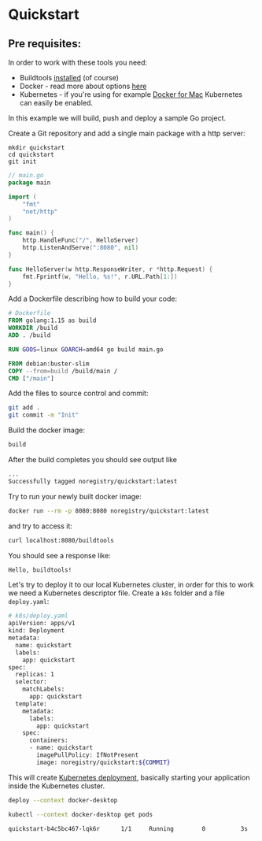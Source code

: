 # Quickstart

## Pre requisites:
In order to work with these tools you need:

- Buildtools [installed](/installation/) (of course)
- Docker - read more about options [here](https://www.docker.com/get-started)
- Kubernetes - if you're using for example [Docker for Mac](https://docs.docker.com/docker-for-mac/install/)
Kubernetes can easily be enabled.

In this example we will build, push and deploy a sample Go project.

Create a Git repository and add a single main package with a http server:

```shell
mkdir quickstart
cd quickstart
git init
```

```go
// main.go
package main

import (
	"fmt"
	"net/http"
)

func main() {
	http.HandleFunc("/", HelloServer)
	http.ListenAndServe(":8080", nil)
}

func HelloServer(w http.ResponseWriter, r *http.Request) {
	fmt.Fprintf(w, "Hello, %s!", r.URL.Path[1:])
}
```

Add a Dockerfile describing how to build your code:

```dockerfile
# Dockerfile
FROM golang:1.15 as build
WORKDIR /build
ADD . /build

RUN GOOS=linux GOARCH=amd64 go build main.go

FROM debian:buster-slim
COPY --from=build /build/main /
CMD ["/main"]
```

Add the files to source control and commit:
```sh
git add .
git commit -m "Init"
```
Build the docker image:

```sh
build
```

After the build completes you should see output like

```sh
...
Successfully tagged noregistry/quickstart:latest
```

Try to run your newly built docker image:
```sh
docker run --rm -p 8080:8080 noregistry/quickstart:latest
```
and try to access it:
```sh
curl localhost:8080/buildtools
```
You should see a response like:
```sh
Hello, buildtools!
```

Let's try to deploy it to our local Kubernetes cluster, in order for this to work we need a
Kubernetes descriptor file.
Create a `k8s` folder and a file `deploy.yaml`:

```sh
# k8s/deploy.yaml
apiVersion: apps/v1
kind: Deployment
metadata:
  name: quickstart
  labels:
    app: quickstart
spec:
  replicas: 1
  selector:
    matchLabels:
      app: quickstart
  template:
    metadata:
      labels:
        app: quickstart
    spec:
      containers:
      - name: quickstart
        imagePullPolicy: IfNotPresent
        image: noregistry/quickstart:${COMMIT}

```

This will create [Kubernetes deployment](https://kubernetes.io/docs/concepts/workloads/controllers/deployment/),
basically starting your application inside the Kubernetes cluster.

```sh
deploy --context docker-desktop
```

```sh
kubectl --context docker-desktop get pods

quickstart-b4c5bc467-lqk6r      1/1     Running        0          3s
```
